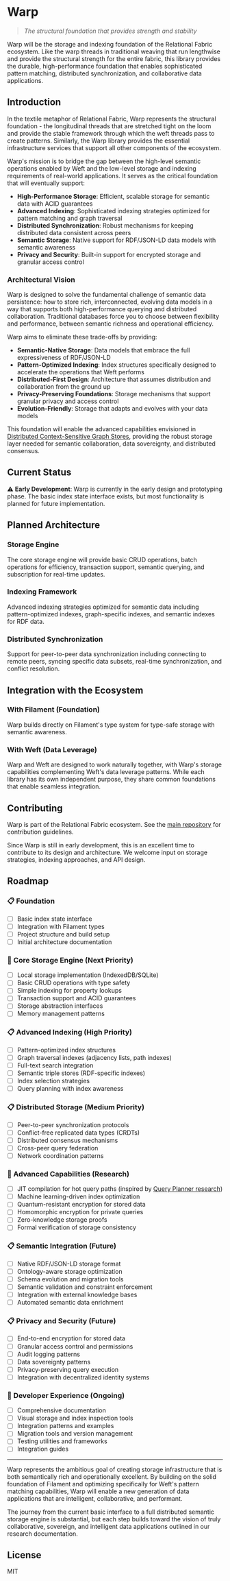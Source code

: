 # Warp

> *The structural foundation that provides strength and stability*

Warp will be the storage and indexing foundation of the Relational Fabric ecosystem. Like the warp threads in traditional weaving that run lengthwise and provide the structural strength for the entire fabric, this library provides the durable, high-performance foundation that enables sophisticated pattern matching, distributed synchronization, and collaborative data applications.

## Introduction

In the textile metaphor of Relational Fabric, Warp represents the structural foundation - the longitudinal threads that are stretched tight on the loom and provide the stable framework through which the weft threads pass to create patterns. Similarly, the Warp library provides the essential infrastructure services that support all other components of the ecosystem.

Warp's mission is to bridge the gap between the high-level semantic operations enabled by Weft and the low-level storage and indexing requirements of real-world applications. It serves as the critical foundation that will eventually support:

- **High-Performance Storage**: Efficient, scalable storage for semantic data with ACID guarantees
- **Advanced Indexing**: Sophisticated indexing strategies optimized for pattern matching and graph traversal
- **Distributed Synchronization**: Robust mechanisms for keeping distributed data consistent across peers
- **Semantic Storage**: Native support for RDF/JSON-LD data models with semantic awareness
- **Privacy and Security**: Built-in support for encrypted storage and granular access control

### Architectural Vision

Warp is designed to solve the fundamental challenge of semantic data persistence: how to store rich, interconnected, evolving data models in a way that supports both high-performance querying and distributed collaboration. Traditional databases force you to choose between flexibility and performance, between semantic richness and operational efficiency.

Warp aims to eliminate these trade-offs by providing:

- **Semantic-Native Storage**: Data models that embrace the full expressiveness of RDF/JSON-LD 
- **Pattern-Optimized Indexing**: Index structures specifically designed to accelerate the operations that Weft performs
- **Distributed-First Design**: Architecture that assumes distribution and collaboration from the ground up  
- **Privacy-Preserving Foundations**: Storage mechanisms that support granular privacy and access control
- **Evolution-Friendly**: Storage that adapts and evolves with your data models

This foundation will enable the advanced capabilities envisioned in [Distributed Context-Sensitive Graph Stores](../../docs/whitepapers/Distributed%20Context-Sensitive%20Graph%20Store.md), providing the robust storage layer needed for semantic collaboration, data sovereignty, and distributed consensus.

## Current Status

⚠️ **Early Development**: Warp is currently in the early design and prototyping phase. The basic index state interface exists, but most functionality is planned for future implementation.

## Planned Architecture

### Storage Engine

The core storage engine will provide basic CRUD operations, batch operations for efficiency, transaction support, semantic querying, and subscription for real-time updates.

### Indexing Framework

Advanced indexing strategies optimized for semantic data including pattern-optimized indexes, graph-specific indexes, and semantic indexes for RDF data.

### Distributed Synchronization

Support for peer-to-peer data synchronization including connecting to remote peers, syncing specific data subsets, real-time synchronization, and conflict resolution.

## Integration with the Ecosystem

### With Filament (Foundation)

Warp builds directly on Filament's type system for type-safe storage with semantic awareness.

### With Weft (Data Leverage)

Warp and Weft are designed to work naturally together, with Warp's storage capabilities complementing Weft's data leverage patterns. While each library has its own independent purpose, they share common foundations that enable seamless integration.





## Contributing

Warp is part of the Relational Fabric ecosystem. See the [main repository](../../) for contribution guidelines.

Since Warp is still in early development, this is an excellent time to contribute to its design and architecture. We welcome input on storage strategies, indexing approaches, and API design.

## Roadmap

### 📋 Foundation
- [ ] Basic index state interface
- [ ] Integration with Filament types
- [ ] Project structure and build setup
- [ ] Initial architecture documentation

### 🚧 Core Storage Engine (Next Priority)
- [ ] Local storage implementation (IndexedDB/SQLite)
- [ ] Basic CRUD operations with type safety
- [ ] Simple indexing for property lookups
- [ ] Transaction support and ACID guarantees
- [ ] Storage abstraction interfaces
- [ ] Memory management patterns

### 📋 Advanced Indexing (High Priority)
- [ ] Pattern-optimized index structures
- [ ] Graph traversal indexes (adjacency lists, path indexes)
- [ ] Full-text search integration
- [ ] Semantic triple stores (RDF-specific indexes)
- [ ] Index selection strategies
- [ ] Query planning with index awareness

### 📋 Distributed Storage (Medium Priority)
- [ ] Peer-to-peer synchronization protocols
- [ ] Conflict-free replicated data types (CRDTs)
- [ ] Distributed consensus mechanisms
- [ ] Cross-peer query federation
- [ ] Network coordination patterns

### 🔮 Advanced Capabilities (Research)
- [ ] JIT compilation for hot query paths (inspired by [Query Planner research](../../docs/research/Query%20Planner%20for%20Object%20Patterns_.md))
- [ ] Machine learning-driven index optimization
- [ ] Quantum-resistant encryption for stored data
- [ ] Homomorphic encryption for private queries
- [ ] Zero-knowledge storage proofs
- [ ] Formal verification of storage consistency

### 📋 Semantic Integration (Future)
- [ ] Native RDF/JSON-LD storage format
- [ ] Ontology-aware storage optimization
- [ ] Schema evolution and migration tools
- [ ] Semantic validation and constraint enforcement
- [ ] Integration with external knowledge bases
- [ ] Automated semantic data enrichment

### 📋 Privacy and Security (Future)
- [ ] End-to-end encryption for stored data
- [ ] Granular access control and permissions
- [ ] Audit logging patterns
- [ ] Data sovereignty patterns
- [ ] Privacy-preserving query execution
- [ ] Integration with decentralized identity systems

### 🎯 Developer Experience (Ongoing)
- [ ] Comprehensive documentation
- [ ] Visual storage and index inspection tools
- [ ] Integration patterns and examples
- [ ] Migration tools and version management
- [ ] Testing utilities and frameworks
- [ ] Integration guides

---

Warp represents the ambitious goal of creating storage infrastructure that is both semantically rich and operationally excellent. By building on the solid foundation of Filament and optimizing specifically for Weft's pattern matching capabilities, Warp will enable a new generation of data applications that are intelligent, collaborative, and performant.

The journey from the current basic interface to a full distributed semantic storage engine is substantial, but each step builds toward the vision of truly collaborative, sovereign, and intelligent data applications outlined in our research documentation.

## License

MIT